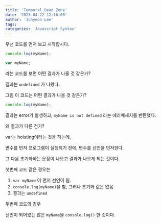 ```yaml
---
title: 'Temporal Dead Zone'
date: '2023-04-22 12:16:00'
author: 'Juhyeon Lee'
tags: 
categories: 'Javascript Syntax'
---
```


우선 코드를 먼저 보고 시작합시다.


```javascript
console.log(myName);

var myName;
```


라는 코드를 보면 어떤 결과가 나올 것 같은가?


결과는 `undefined` 가 나왔다.


그럼 이 코드는 어떤 결과가 나올 것 같은가?


```javascript
console.log(myName);
```


결과는 error가 발생하고,
`myName is not defined` 라는 에러메세지를 반환했다.


왜 결과가 다른 건가?


var는 hoisting이라는 것을 하는데,


변수를 먼저 프로그램이 실행되기 전에, 변수를 선언을 먼저한다.


그 다음 초기화하는 문장이 나오고 결과가 나오게 되는 것이다.


첫번째 코드 같은 경우는

1. `var myName` 이 먼저 선언이 됨.
2. `console.log(myName)`을 함, 그러나 초기화 값은 없음.
3. 결과는 `undefined`

두번째 코드의 경우


선언이 되어있는 않은 `myName`을 `console.log()` 한 것이다.

